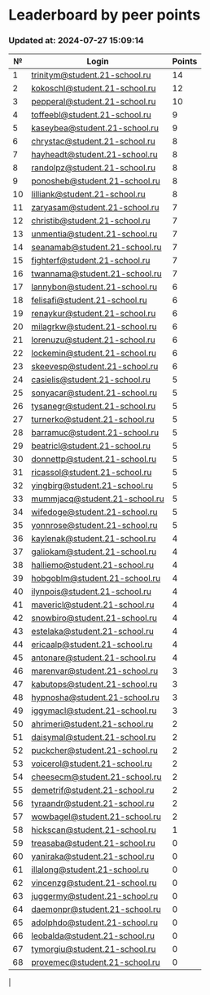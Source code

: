 # Leaderboard by peer points

### Updated at: 2024-07-27 15:09:14

| № | Login | Points |
|---|-------|--------|
|1|trinitym@student.21-school.ru|14|
|2|kokoschl@student.21-school.ru|12|
|3|pepperal@student.21-school.ru|10|
|4|toffeebl@student.21-school.ru|9|
|5|kaseybea@student.21-school.ru|9|
|6|chrystac@student.21-school.ru|8|
|7|hayheadt@student.21-school.ru|8|
|8|randolpz@student.21-school.ru|8|
|9|ponosheb@student.21-school.ru|8|
|10|lilliank@student.21-school.ru|8|
|11|zaryasam@student.21-school.ru|7|
|12|christib@student.21-school.ru|7|
|13|unmentia@student.21-school.ru|7|
|14|seanamab@student.21-school.ru|7|
|15|fighterf@student.21-school.ru|7|
|16|twannama@student.21-school.ru|7|
|17|lannybon@student.21-school.ru|6|
|18|felisafi@student.21-school.ru|6|
|19|renaykur@student.21-school.ru|6|
|20|milagrkw@student.21-school.ru|6|
|21|lorenuzu@student.21-school.ru|6|
|22|lockemin@student.21-school.ru|6|
|23|skeevesp@student.21-school.ru|6|
|24|casielis@student.21-school.ru|5|
|25|sonyacar@student.21-school.ru|5|
|26|tysanegr@student.21-school.ru|5|
|27|turnerko@student.21-school.ru|5|
|28|barramuc@student.21-school.ru|5|
|29|beatricl@student.21-school.ru|5|
|30|donnettp@student.21-school.ru|5|
|31|ricassol@student.21-school.ru|5|
|32|yingbirg@student.21-school.ru|5|
|33|mummjacq@student.21-school.ru|5|
|34|wifedoge@student.21-school.ru|5|
|35|yonnrose@student.21-school.ru|5|
|36|kaylenak@student.21-school.ru|4|
|37|galiokam@student.21-school.ru|4|
|38|halliemo@student.21-school.ru|4|
|39|hobgoblm@student.21-school.ru|4|
|40|ilynpois@student.21-school.ru|4|
|41|mavericl@student.21-school.ru|4|
|42|snowbiro@student.21-school.ru|4|
|43|estelaka@student.21-school.ru|4|
|44|ericaalp@student.21-school.ru|4|
|45|antonare@student.21-school.ru|4|
|46|marenvar@student.21-school.ru|3|
|47|kabutops@student.21-school.ru|3|
|48|hypnosha@student.21-school.ru|3|
|49|iggymacl@student.21-school.ru|3|
|50|ahrimeri@student.21-school.ru|2|
|51|daisymal@student.21-school.ru|2|
|52|puckcher@student.21-school.ru|2|
|53|voicerol@student.21-school.ru|2|
|54|cheesecm@student.21-school.ru|2|
|55|demetrif@student.21-school.ru|2|
|56|tyraandr@student.21-school.ru|2|
|57|wowbagel@student.21-school.ru|2|
|58|hickscan@student.21-school.ru|1|
|59|treasaba@student.21-school.ru|0|
|60|yaniraka@student.21-school.ru|0|
|61|illalong@student.21-school.ru|0|
|62|vincenzg@student.21-school.ru|0|
|63|juggermy@student.21-school.ru|0|
|64|daemonpr@student.21-school.ru|0|
|65|adolphdo@student.21-school.ru|0|
|66|leobalda@student.21-school.ru|0|
|67|tymorgiu@student.21-school.ru|0|
|68|provemec@student.21-school.ru|0|
|
